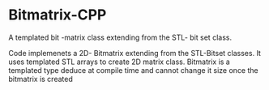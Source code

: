 # Bitmatrix-CPP
A templated  bit -matrix class extending from the STL- bit set class.


Code implemenets a 2D- Bitmatrix extending from the STL-Bitset classes. It uses templated STL arrays to create 2D matrix class. Bitmatrix is a templated type deduce at compile time and cannot change it size once the bitmatrix is created
